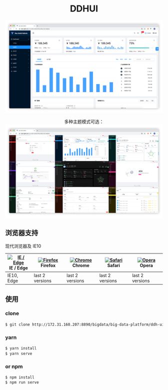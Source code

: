 <!--
 * @Author: mjzhu
 * @Date: 2022-05-24 10:22:10
 * @LastEditTime: 2022-05-24 10:31:11
 * @FilePath: \ddh-ui\README.md
-->
<h1 align="center">DDHUI</h1>

<div align="center">


![image](./src/assets/img/preview.png)  

多种主题模式可选：  
![image](./src/assets/img/preview-nine.png)
</div>


## 浏览器支持
现代浏览器及 IE10

| [<img src="https://raw.githubusercontent.com/alrra/browser-logos/master/src/edge/edge_48x48.png" alt="IE / Edge" width="24px" height="24px" />](http://godban.github.io/browsers-support-badges/)</br>IE / Edge | [<img src="https://raw.githubusercontent.com/alrra/browser-logos/master/src/firefox/firefox_48x48.png" alt="Firefox" width="24px" height="24px" />](http://godban.github.io/browsers-support-badges/)</br>Firefox | [<img src="https://raw.githubusercontent.com/alrra/browser-logos/master/src/chrome/chrome_48x48.png" alt="Chrome" width="24px" height="24px" />](http://godban.github.io/browsers-support-badges/)</br>Chrome | [<img src="https://raw.githubusercontent.com/alrra/browser-logos/master/src/safari/safari_48x48.png" alt="Safari" width="24px" height="24px" />](http://godban.github.io/browsers-support-badges/)</br>Safari | [<img src="https://raw.githubusercontent.com/alrra/browser-logos/master/src/opera/opera_48x48.png" alt="Opera" width="24px" height="24px" />](http://godban.github.io/browsers-support-badges/)</br>Opera |
| --- | --- | --- | --- | --- |
| IE10, Edge | last 2 versions | last 2 versions | last 2 versions | last 2 versions |

## 使用
### clone
```bash
$ git clone http://172.31.160.207:8890/bigdata/big-data-platform/ddh-ui
```
### yarn
```bash
$ yarn install
$ yarn serve
```
### or npm
```
$ npm install
$ npm run serve
```